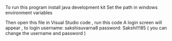 To run this program install java development kit Set the path in windows environment variables

Then open this file in Visual Studio code , run this code A login screen will appear , to login username: sakshisuvarna8 password: Sakshi!!!85 ( you can change the username and password )
